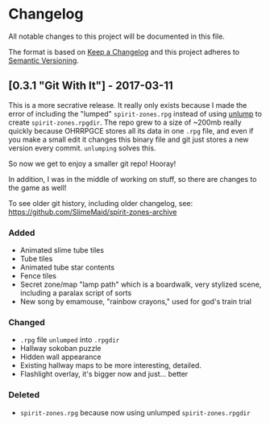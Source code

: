 # Changelog

All notable changes to this project will be documented in this file.

The format is based on [Keep a Changelog](http://keepachangelog.com/) 
and this project adheres to [Semantic Versioning](http://semver.org/).

## [0.3.1 "Git With It"] - 2017-03-11

This is a more secrative release. It really only exists because I made the error
of including the "lumped" `spirit-zones.rpg` instead of using
[unlump](https://rpg.hamsterrepublic.com/ohrrpgce/UNLUMP) to create
`spirit-zones.rpgdir`. The repo grew to a size of ~200mb really quickly because
OHRRPGCE stores all its data in one `.rpg` file, and even if you make a small
edit it changes this binary file and git just stores a new version every commit.
`unlumping` solves this.

So now we get to enjoy a smaller git repo! Hooray!

In addition, I was in the middle of working on stuff, so there are changes to
the game as well!

To see older git history, including older changelog, see:
https://github.com/SlimeMaid/spirit-zones-archive

### Added

  * Animated slime tube tiles
  * Tube tiles
  * Animated tube star contents
  * Fence tiles
  * Secret zone/map "lamp path" which is a boardwalk, very stylized scene,
    including a paralax script of sorts
  * New song by emamouse, "rainbow crayons," used for god's train trial

### Changed

  * `.rpg` file `unlumped` into `.rpgdir`
  * Hallway sokoban puzzle
  * Hidden wall appearance
  * Existing hallway maps to be more interesting, detailed.
  * Flashlight overlay, it's bigger now and just... better

### Deleted

  * `spirit-zones.rpg` because now using unlumped `spirit-zones.rpgdir`
